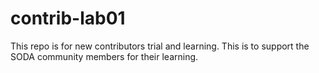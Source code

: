 # contrib-lab01
This repo is for new contributors trial and learning. This is to support the SODA community members for their learning.
